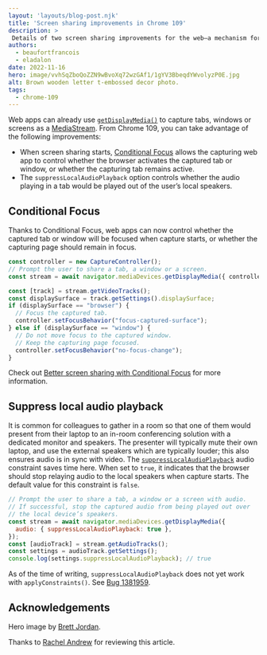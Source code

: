 ```yaml
---
layout: 'layouts/blog-post.njk'
title: 'Screen sharing improvements in Chrome 109'
description: >
 Details of two screen sharing improvements for the web—a mechanism for controlling tab focus when screen sharing, and a mechanism to control local audio playback.
authors:
  - beaufortfrancois
  - eladalon
date: 2022-11-16
hero: image/vvhSqZboQoZZN9wBvoXq72wzGAf1/1gYV3BbeqdYWvolyzP0E.jpg
alt: Brown wooden letter t-embossed decor photo.
tags:
  - chrome-109
---
```


Web apps can already use [`getDisplayMedia()`] to capture tabs, windows or screens as a [MediaStream]. From Chrome&nbsp;109, you can take advantage of the following improvements:

- When screen sharing starts, [Conditional Focus] allows the capturing web app to control whether the browser activates the captured tab or window, or whether the capturing tab remains active.
- The `suppressLocalAudioPlayback` option controls whether the audio playing in a tab would be played out of the user’s local speakers.

## Conditional Focus

Thanks to Conditional Focus, web apps can now control whether the captured tab or window will be focused when capture starts, or whether the capturing page should remain in focus.

```js
const controller = new CaptureController();
// Prompt the user to share a tab, a window or a screen.
const stream = await navigator.mediaDevices.getDisplayMedia({ controller });

const [track] = stream.getVideoTracks();
const displaySurface = track.getSettings().displaySurface;
if (displaySurface == "browser") {
  // Focus the captured tab.
  controller.setFocusBehavior("focus-captured-surface");
} else if (displaySurface == "window") {
  // Do not move focus to the captured window.
  // Keep the capturing page focused.
  controller.setFocusBehavior("no-focus-change");
}
```

Check out [Better screen sharing with Conditional Focus] for more information.

## Suppress local audio playback

It is common for colleagues to gather in a room so that one of them would present from their laptop to an in-room conferencing solution with a dedicated monitor and speakers. The presenter will typically mute their own laptop, and use the external speakers which are typically louder; this also ensures audio is in sync with video. The [`suppressLocalAudioPlayback`] audio constraint saves time here. When set to `true`, it indicates that the browser should stop relaying audio to the local speakers when capture starts. The default value for this constraint is `false`.

```js
// Prompt the user to share a tab, a window or a screen with audio.
// If successful, stop the captured audio from being played out over
// the local device’s speakers.
const stream = await navigator.mediaDevices.getDisplayMedia({
  audio: { suppressLocalAudioPlayback: true },
});
const [audioTrack] = stream.getAudioTracks();
const settings = audioTrack.getSettings();
console.log(settings.suppressLocalAudioPlayback); // true
```

As of the time of writing, `suppressLocalAudioPlayback` does not yet work with `applyConstraints()`. See [Bug 1381959].

## Acknowledgements

Hero image by [Brett Jordan].

Thanks to [Rachel Andrew] for reviewing this article.

[`getdisplaymedia()`]: https://developer.mozilla.org/docs/Web/API/MediaDevices/getDisplayMedia
[mediastream]: https://developer.mozilla.org/docs/Web/API/MediaStream
[conditional focus]: /docs/web-platform/conditional-focus/
[better screen sharing with conditional focus]: /docs/web-platform/conditional-focus/
[`suppresslocalaudioplayback`]: https://w3c.github.io/mediacapture-screen-share/#dom-mediatrackconstraintset-suppresslocalaudioplayback
[`applyconstraints`]: https://developer.mozilla.org/docs/Web/API/MediaStreamTrack/applyConstraints
[bug 1381959]: https://bugs.chromium.org/p/chromium/issues/detail?id=1381959
[brett jordan]: https://unsplash.com/photos/Ng5tDxfpuzI
[rachel andrew]: https://github.com/rachelandrew

